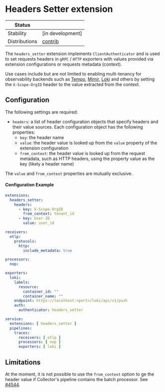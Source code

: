 # Headers Setter extension

| Status        |                  |
|---------------|------------------|
| Stability     | [in development] |
| Distributions | [contrib]        |

The `headers_setter` extension implements `ClientAuthenticator` and is used to
set requests headers in `gRPC` / `HTTP` exporters with values provided via
extension configurations or requests metadata (context).

Use cases include but are not limited to enabling multi-tenancy for observability
backends such as [Tempo], [Mimir], [Loki] and others by setting the `X-Scope-OrgID`
header to the value extracted from the context.

## Configuration

The following settings are required:

- `headers`: a list of header configuration objects that specify headers and 
   their value sources. Each configuration object has the following properties:
    - `key`: the header name
    - `value`: the header value is looked up from the `value` property of the
       extension configuration
    - `from_context`: the header value is looked up from the request metadata,
       such as HTTP headers, using the property value as the key (likely a header name)

The `value` and `from_context` properties are mutually exclusive.


#### Configuration Example

```yaml
extensions:
  headers_setter:
    headers:
      - key: X-Scope-OrgID
        from_context: tenant_id
      - key: User-ID
        value: user_id

receivers:
  otlp:
    protocols:
      http:
        include_metadata: true

processors:
  nop:

exporters:
  loki:
    labels:
      resource:
        container_id: ""
        container_name: ""
    endpoint: https://localhost:<port>/loki/api/v1/push
    auth:
      authenticator: headers_setter

service:
  extensions: [ headers_setter ]
  pipelines:
    traces:
      receivers: [ otlp ]
      processors: [ nop ]
      exporters: [ loki ]
```

## Limitations

At the moment, it is not possible to use the `from_context` option to ge the
header value if Collector's pipeline contains the batch processor. See [#4544].


[alpha]: https://github.com/open-telemetry/opentelemetry-collector#alpha
[contrib]: https://github.com/open-telemetry/opentelemetry-collector-releases/tree/main/distributions/otelcol-contrib
[Mimir]: https://grafana.com/oss/mimir/
[Tempo]: https://grafana.com/oss/tempo/
[Loki]: https://grafana.com/oss/loki/
[#4544]: https://github.com/open-telemetry/opentelemetry-collector/issues/4544
